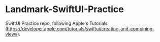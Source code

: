 # Landmark-SwiftUI-Practice
SwiftUI Practice repo, following Apple's Tutorials (https://developer.apple.com/tutorials/swiftui/creating-and-combining-views).
